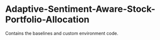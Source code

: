 # Adaptive-Sentiment-Aware-Stock-Portfolio-Allocation
Contains the baselines and custom environment code. 
